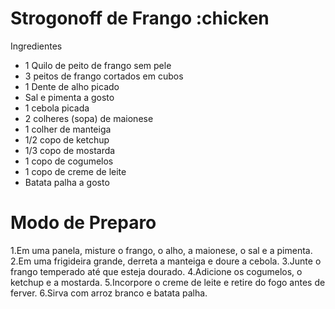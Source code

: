 # Strogonoff de Frango :chicken

Ingredientes

* 1 Quilo de peito de frango sem pele
* 3 peitos de frango cortados em cubos
* 1 Dente de alho picado
* Sal e pimenta a gosto
* 1 cebola picada
* 2 colheres (sopa) de maionese
* 1 colher de manteiga
* 1/2 copo de ketchup
* 1/3 copo de mostarda
* 1 copo de cogumelos
* 1 copo de creme de leite
* Batata palha a gosto

# Modo de Preparo

1.Em uma panela, misture o frango, o alho, a maionese, o sal e a pimenta.
2.Em uma frigideira grande, derreta a manteiga e doure a cebola.
3.Junte o frango temperado até que esteja dourado.
4.Adicione os cogumelos, o ketchup e a mostarda.
5.Incorpore o creme de leite e retire do fogo antes de ferver.
6.Sirva com arroz branco e batata palha.

